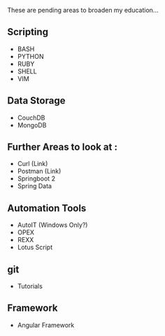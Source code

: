These are pending areas to broaden my education...

## Scripting
* BASH
* PYTHON
* RUBY
* SHELL
* VIM

## Data Storage
* CouchDB
* MongoDB

## Further Areas to look at : 
* Curl (Link)
* Postman (Link)
* Springboot 2
* Spring Data


## Automation Tools
* AutoIT (Windows Only?)
* OPEX
* REXX
* Lotus Script

## git
* Tutorials


## Framework
* Angular Framework

